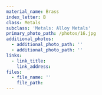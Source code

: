 ```yaml
---
material_name: Brass
index_letter: B
class: Metals
subclass: 'Metals: Alloy Metals'
primary_photo_path: /photos/16.jpg
additional_photos:
  - additional_photo_path: ''
  - additional_photo_path: ''
links:
  - link_title: 
    link_address: 
files:
  - file_name: ''
    file_path: 
---
```


